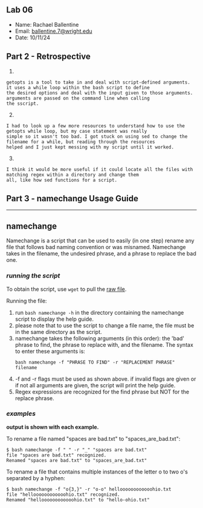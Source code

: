 ## Lab 06

- Name: Rachael Ballentine
- Email: ballentine.7@wright.edu
- Date: 10/11/24

## Part 2 - Retrospective

1. 
```
getopts is a tool to take in and deal with script-defined arguments. it uses a while loop within the bash script to define
the desired options and deal with the input given to those arguments. arguments are passed on the command line when calling
the sscript.
```
2.
```
I had to look up a few more resources to understand how to use the getopts while loop, but my case statement was really
simple so it wasn't too bad. I got stuck on using sed to change the filename for a while, but reading through the resources
helped and I just kept messing with my script until it worked. 
```
3. 
```
I think it would be more useful if it could locate all the files with matching regex within a directory and change them
all, like how sed functions for a script.
```

## Part 3 - namechange Usage Guide
--------

## namechange

Namechange is a script that can be used to easily (in one step) rename any file that follows bad naming convention or was misnamed. Namechange takes in the filename, the undesired phrase, and a phrase to replace the bad one. 

### *running the script*
To obtain the script, use `wget` to pull the [raw file](https://raw.githubusercontent.com/WSU-kduncan/ceg2350f24-rballentine25/refs/heads/main/f24LABS/Lab06/namechange?token=GHSAT0AAAAAACXA7TQRHDKGQXCLE3YTTGCYZYJH67A).  

Running the file:
1. run `bash namechange -h` in the directory containing the namechange script to display the help guide.
2. please note that to use the script to change a file name, the file must be in the same directory as the script.
3. namechange takes the following arguments (in this order): the 'bad' phrase to find, the phrase to replace with, and the filename. The syntax to enter these arguments is:
   ```
   bash namechange -f "PHRASE TO FIND" -r "REPLACEMENT PHRASE" filename
   ```
4. -f and -r flags must be used as shown above. if invalid flags are given or if not all arguments are given, the script will print the help guide.
5. Regex expressions are recognized for the find phrase but NOT for the replace phrase. 

### *examples*
__output is shown with each example.__  

To rename a file named "spaces are bad.txt" to "spaces_are_bad.txt": 
```
$ bash namechange -f " " -r "_" "spaces are bad.txt"
file "spaces are bad.txt" recognized.
Renamed "spaces are bad.txt" to "spaces_are_bad.txt"
```

To rename a file that contains multiple instances of the letter o to two o's separated by a hyphen:
```
$ bash namechange -f "o{3,}" -r "o-o" helloooooooooooohio.txt
file "helloooooooooooohio.txt" recognized.
Renamed "helloooooooooooohio.txt" to "hello-ohio.txt"
```


